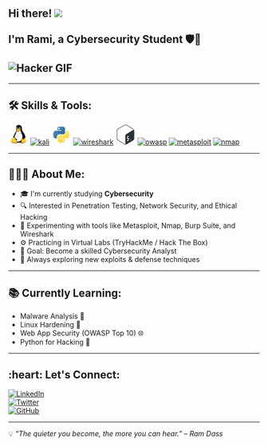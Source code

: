 <h2 align="left">
  <br>Hi there! <img src="https://user-images.githubusercontent.com/42378118/110234147-e3259600-7f4e-11eb-95be-0c4047144dea.gif" width="30"><br>
  <br> I'm Rami, a Cybersecurity Student 🛡️🔐<br>
  <br>
  <img src="https://media.giphy.com/media/SWoSkN6DxTszqIKEqv/giphy.gif" alt="Hacker GIF" width="500">
</h2>

---

<h2 align="left">🛠️ Skills & Tools:</h2>
<p align="left">
  <a href="#"><img src="https://raw.githubusercontent.com/devicons/devicon/master/icons/linux/linux-original.svg" alt="linux" width="40" height="40"/></a>
  <a href="#"><img src="https://www.vectorlogo.zone/logos/kaliorg/kaliorg-icon.svg" alt="kali" width="40" height="40"/></a>
  <a href="#"><img src="https://raw.githubusercontent.com/devicons/devicon/master/icons/python/python-original.svg" alt="python" width="40" height="40"/></a>
  <a href="#"><img src="https://www.vectorlogo.zone/logos/wireshark/wireshark-icon.svg" alt="wireshark" width="40" height="40"/></a>
  <a href="#"><img src="https://raw.githubusercontent.com/devicons/devicon/master/icons/bash/bash-original.svg" alt="bash" width="40" height="40"/></a>
  <a href="#"><img src="https://www.vectorlogo.zone/logos/owasp/owasp-icon.svg" alt="owasp" width="40" height="40"/></a>
  <a href="#"><img src="https://cdn.worldvectorlogo.com/logos/metasploit.svg" alt="metasploit" width="40" height="40"/></a>
  <a href="#"><img src="https://upload.wikimedia.org/wikipedia/commons/2/2f/Logo_nmap.svg" alt="nmap" width="40" height="40"/></a>
</p>

---

<h2 align="left">👨🏻‍💻 About Me:</h2>

- 🎓 I'm currently studying **Cybersecurity**
- 🔍 Interested in Penetration Testing, Network Security, and Ethical Hacking
- 🧪 Experimenting with tools like Metasploit, Nmap, Burp Suite, and Wireshark
- ⚙️ Practicing in Virtual Labs (TryHackMe / Hack The Box)
- 🎯 Goal: Become a skilled Cybersecurity Analyst
- 🚀 Always exploring new exploits & defense techniques

---

<h2 align="left">📚 Currently Learning:</h2>

- Malware Analysis 🔬
- Linux Hardening 🐧
- Web App Security (OWASP Top 10) 🌐
- Python for Hacking 🐍

---

<h2 align="left">:heart: Let's Connect:</h2>

[![LinkedIn](https://img.shields.io/badge/-LinkedIn-blue?style=flat-square&logo=linkedin&logoColor=white)](https://www.linkedin.com/in/your-profile)  
[![Twitter](https://img.shields.io/badge/-@your_twitter_handle-1da1f2?style=flat-square&logo=twitter&logoColor=white)](https://twitter.com/your_twitter_handle)  
[![GitHub](https://img.shields.io/badge/-GitHub-black?style=flat-square&logo=github&logoColor=white)](https://github.com/your_username)

---

💡 *“The quieter you become, the more you can hear.” – Ram Dass*
